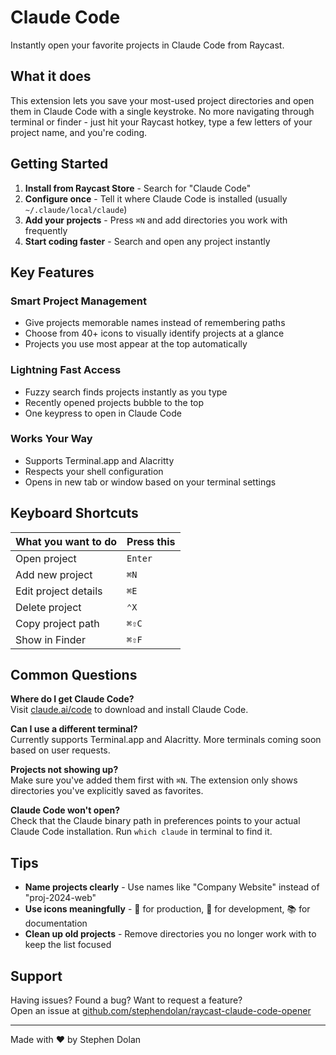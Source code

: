 # Claude Code

Instantly open your favorite projects in Claude Code from Raycast.

## What it does

This extension lets you save your most-used project directories and open them in Claude Code with a single keystroke. No more navigating through terminal or finder - just hit your Raycast hotkey, type a few letters of your project name, and you're coding.

## Getting Started

1. **Install from Raycast Store** - Search for "Claude Code"
2. **Configure once** - Tell it where Claude Code is installed (usually `~/.claude/local/claude`)
3. **Add your projects** - Press `⌘N` and add directories you work with frequently
4. **Start coding faster** - Search and open any project instantly

## Key Features

### Smart Project Management
- Give projects memorable names instead of remembering paths
- Choose from 40+ icons to visually identify projects at a glance
- Projects you use most appear at the top automatically

### Lightning Fast Access
- Fuzzy search finds projects instantly as you type
- Recently opened projects bubble to the top
- One keypress to open in Claude Code

### Works Your Way
- Supports Terminal.app and Alacritty
- Respects your shell configuration
- Opens in new tab or window based on your terminal settings

## Keyboard Shortcuts

| What you want to do | Press this |
|---------------------|------------|
| Open project | `Enter` |
| Add new project | `⌘N` |
| Edit project details | `⌘E` |
| Delete project | `⌃X` |
| Copy project path | `⌘⇧C` |
| Show in Finder | `⌘⇧F` |

## Common Questions

**Where do I get Claude Code?**  
Visit [claude.ai/code](https://claude.ai/code) to download and install Claude Code.

**Can I use a different terminal?**  
Currently supports Terminal.app and Alacritty. More terminals coming soon based on user requests.

**Projects not showing up?**  
Make sure you've added them first with `⌘N`. The extension only shows directories you've explicitly saved as favorites.

**Claude Code won't open?**  
Check that the Claude binary path in preferences points to your actual Claude Code installation. Run `which claude` in terminal to find it.

## Tips

- **Name projects clearly** - Use names like "Company Website" instead of "proj-2024-web"
- **Use icons meaningfully** - 🚀 for production, 🔨 for development, 📚 for documentation
- **Clean up old projects** - Remove directories you no longer work with to keep the list focused

## Support

Having issues? Found a bug? Want to request a feature?  
Open an issue at [github.com/stephendolan/raycast-claude-code-opener](https://github.com/stephendolan/raycast-claude-code-opener)

---

Made with ❤️ by Stephen Dolan